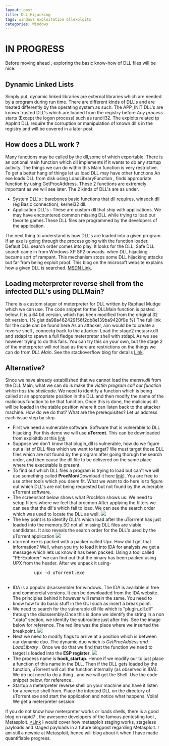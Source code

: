 ```yaml
---
layout: post
title: DLL Hijacking
tags: windows exploitation dllexploits
categories: Windows 
---
```

<body>
<h1 > IN PROGRESS </h1>
Before moving ahead , exploring the basic know-how of DLL files will be nice.
<h2>Dynamic Linked Lists</h2>
Simply put, dynamic linked libraries are external libraries which are needed by a program during run time. There are different kinds of DLL's and are treated differently by the operating system as such. The APP_INIT DLL's are known trusted DLL's which are loaded from the registry before <i>Any process</i> starts (Except the logon process) such as rundll32. The exploits related tp AppInit DLL require the corruption or manipulation of known dll's in the registry and will be covered in a later post.
<h2>How does a DLL work ? </h2>
Many functions may be called by the dll,some of which exportable. There is an optional main function which dll implements if it wants to do any startup activity. The things we can do within this Main function is very restrictive. To get a better hang of things let us load DLL may have other functions
An exe loads DLL from disk using LoadLibraryFunction , finds appropriate function by using GetProcAddress. These 2 functions are extremely important as we will see later. 
The 2 kinds of DLL's are as under.
<ul>
<li>
System DLL's : barebones basic functions that dll requires, winsock dll (eg Basic connection), kernel32 dll.
</li>
<li>Application DLL's : These are custom dll that ship with applications. We may have encountered common missing DLL while trying to load our favorite games.These DLL files are programmed by the developers of the application.
</li>
</ul>
The next thing to understand is how DLL's are loaded into a given program. 
If an exe is going through the process going with the function loader. Default DLL search order comes into play. It looks for the DLL. Safe DLL search came in from Windows XP SP2 onwards. when DLL hijacking became sort of rampant. This mechanism stops some DLL hijacking attacks but far from being exploit proof.
This blog on the microsoft website explains how a given DLL is searched. 
<a href="https://docs.microsoft.com/en-us/windows/desktop/Dlls/dynamic-link-library-search-order">MSDN Link</a>.  
<p>
<h2>
Loading meterpreter reverse shell from the infected DLL's using DLLMain?
</h2>
There is a custom stager of meterpreter for DLL written by Raphael Mudge which we can use. The code snippet for the DLLMain function is pasted below. It is a 64 bit version, which has been modified from the original 32 bit version. 
{% gist da98a462429156f2db8e139ba9420f0e %}
The full link for the code can be found here <a href="">
</a>
As an attacker, aim would be to create a reverse shell , connectg back to the attacker. Load the stage2 metasrv.dll and stdapi to spawn a full fledge meterpreter shell with stdapi. As we see however trying to do this fails. You can try this on your own, but the stage 2 of the meterpreter will not load as there are restrictions on the things we can do from <i>DLL Main</i>. See the stackoverflow blog for details
<a href="https://stackoverflow.com/questions/2674736/loading-a-dll-from-a-dll">Link</a>.
</p>

<p>
<h2>Alternative?</h2>
Since we have already estabilished that we cannot load the <i>metsrv.dll</i> from the DLL Main, what we can do is make the <i>victim program call our function which has the shellcode</i>. We need to identify a function which is being called at an appropriate position in the DLL and then modify the name of the malicious function to be that function. Once this is done, the malicious dll will be loaded in the stable position where it can listen back to the attacker machine.
How do we do that? What are the prerequisites? Let us address each issue step by step.
<br>
<ul>
<li>First we need a vulnerable software. Software that is vulnerable to DLL hijacking. For this demo we will use <b>uTorrent</b>. This can be downloaded from exploitdb at this <a href="https://www.exploit-db.com/exploits/14726">link</a>
</li>
<li>
	Suppose we don't know that plugin_dll is vulnerable, how do we figure out a list of DLL files which we want to target? We must target those DLL files which are not found by the program after going thorugh the search order, and then cause the dll file to be delivered on the same place where the executable is present. 
</li>
<li>
	To find out which DLL files a program is trying to load but can't we will use something called <b>ProcMon</b>(Download it here <a href="https://docs.microsoft.com/en-us/sysinternals/downloads/procmon">link</a>). You are free to use other tools which you deem fit. What we want to do here is to figure out which DLL's are not being requested but not found by the vulnerable uTorrent software.
</li>
<li>
	The screenshot below shows what ProcMon shows us. We need to setup filters where we feel that procmon
	After applying the filters we can see that the dll's which fail to load. We can see the search order which was used to locate the DLL as well.
	<img src="../../public/img/cp1.PNG"/>
</li>
<li>
	The key point is to identify DLL's which load after the uTorrrent has just loaded into the memory.SO not all missing DLL files are viable candidates. It also reveals the search order for the DLL's used by the uTorrent application
	<img src="../../public/img/cp2.PNG"/>
</li>
<li>
	utorrent.exe is packed with a packer called Upx. How did I get that information? Well, when you try to load it into IDA for analysis we get a message which lets us know it has been packed. Using a tool called "PE-Explorer" we can find out that the binary has been packed using UPX from the header. After we unpack it using-
	<pre>
		upx -d uTorrent.exe
	</pre>
</li>
<li>
	IDA is a popular disassembler for windows. The IDA is available in free and commercial versions. It can be downloaded from the IDA website.  The principles behind it however will remain the same. You need to know how to do basic stuff in the GUI such as insert a break point.
</li>
<li>
	We need to search for the vulnerable dll file which is "plugin_dll.dll" through the disassembly.Once this is done we identify the string in a non ".data" section, we identify the subroutine just after this. See the image below for reference. The red line was the place where we inserted the breakpoint.
	<img src="../../public/img/breakpoint.PNG"/>
</li>
<li>
	Next we need to modify flags to arrive at a position which is between our dynamic duo.
	The dynamic duo which is <i> GetProcAddess and LoadLibrary </i>. Once we do that we find that the function we need to target is loaded into the <b>ESP register</b>. 
	<img src="../../public/img/cp3.PNG"/>
</li>
<li>
	The process name is <b>hook_startup</b>. Hence if we modify our to just place a function of this name in the DLL. Then if the DLL gets loaded by the function, uTorrent will call the function internally (as observed in IDA). We do not need to do a thing , and we will get the Shell. Use the code snippet below, for reference. 
	
</li>
<li>
	Startup a meterpreter reverse shell on your machine and have it listen for a reverse shell from. Place the infected DLL on the directory of uTorrent.exe and start the application and notice what happens. Voila! We get a meterpreter session
</li>
</ul>
</p>













If you do not know how meterpreter works or loads shells, there is a good blog on rapid7 , the awesome developers of the famous pentesting tool , Metasploit. 
<a href="https://blog.rapid7.com/2015/03/25/stageless-meterpreter-payloads/"><Link</a>
I would cover how metasploit staging works, stageless payloads and staged payloads in a future blogpost regarding Metasploit. I am still a newbie at Metasploit, hence will blog about it when I have made quantifiable progress.
</body>